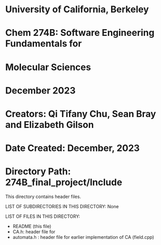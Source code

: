 # University of California, Berkeley
# Chem 274B: Software Engineering Fundamentals for
#            Molecular Sciences 
# December 2023
# 
# Creators: Qi Tifany Chu, Sean Bray and Elizabeth Gilson

# Date Created: December, 2023
# Directory Path: 274B_final_project/Include
This directory contains header files.


LIST OF SUBDIRECTORIES IN THIS DIRECTORY:
None

LIST OF FILES IN THIS DIRECTORY:
- README (this file)
- CA.h: header file for 
- automata.h : header file for earlier implementation of CA (field.cpp)
